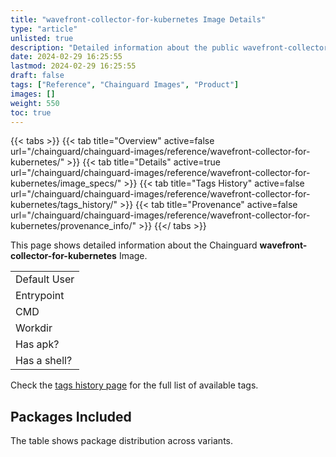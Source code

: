 ```yaml
---
title: "wavefront-collector-for-kubernetes Image Details"
type: "article"
unlisted: true
description: "Detailed information about the public wavefront-collector-for-kubernetes Chainguard Image."
date: 2024-02-29 16:25:55
lastmod: 2024-02-29 16:25:55
draft: false
tags: ["Reference", "Chainguard Images", "Product"]
images: []
weight: 550
toc: true
---
```


{{< tabs >}}
{{< tab title="Overview" active=false url="/chainguard/chainguard-images/reference/wavefront-collector-for-kubernetes/" >}}
{{< tab title="Details" active=true url="/chainguard/chainguard-images/reference/wavefront-collector-for-kubernetes/image_specs/" >}}
{{< tab title="Tags History" active=false url="/chainguard/chainguard-images/reference/wavefront-collector-for-kubernetes/tags_history/" >}}
{{< tab title="Provenance" active=false url="/chainguard/chainguard-images/reference/wavefront-collector-for-kubernetes/provenance_info/" >}}
{{</ tabs >}}

This page shows detailed information about the Chainguard **wavefront-collector-for-kubernetes** Image.

|              |
|--------------|
| Default User |
| Entrypoint   |
| CMD          |
| Workdir      |
| Has apk?     |
| Has a shell? |

Check the [tags history page](/chainguard/chainguard-images/reference/wavefront-collector-for-kubernetes/tags_history/) for the full list of available tags.

## Packages Included
The table shows package distribution across variants.

|  |
|--|

